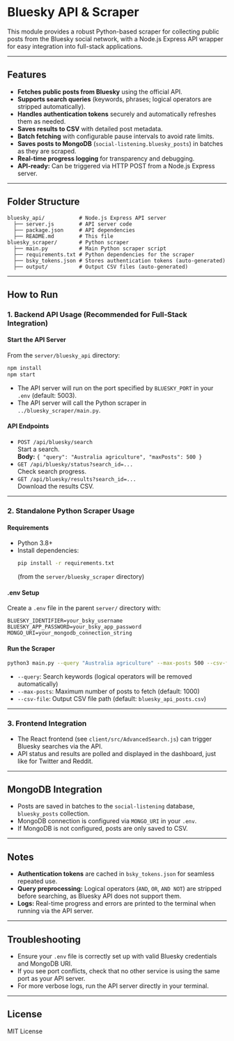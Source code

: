 # Bluesky API & Scraper

This module provides a robust Python-based scraper for collecting public posts from the Bluesky social network, with a Node.js Express API wrapper for easy integration into full-stack applications.

---

## Features

- **Fetches public posts from Bluesky** using the official API.
- **Supports search queries** (keywords, phrases; logical operators are stripped automatically).
- **Handles authentication tokens** securely and automatically refreshes them as needed.
- **Saves results to CSV** with detailed post metadata.
- **Batch fetching** with configurable pause intervals to avoid rate limits.
- **Saves posts to MongoDB** (`social-listening.bluesky_posts`) in batches as they are scraped.
- **Real-time progress logging** for transparency and debugging.
- **API-ready:** Can be triggered via HTTP POST from a Node.js Express server.

---

## Folder Structure

```
bluesky_api/           # Node.js Express API server
  ├── server.js        # API server code
  ├── package.json     # API dependencies
  ├── README.md        # This file
bluesky_scraper/       # Python scraper
  ├── main.py          # Main Python scraper script
  ├── requirements.txt # Python dependencies for the scraper
  ├── bsky_tokens.json # Stores authentication tokens (auto-generated)
  ├── output/          # Output CSV files (auto-generated)
```

---

## How to Run

### 1. **Backend API Usage (Recommended for Full-Stack Integration)**

#### **Start the API Server**
From the `server/bluesky_api` directory:
```sh
npm install
npm start
```
- The API server will run on the port specified by `BLUESKY_PORT` in your `.env` (default: 5003).
- The API server will call the Python scraper in `../bluesky_scraper/main.py`.

#### **API Endpoints**
- `POST /api/bluesky/search`  
  Start a search.  
  **Body:** `{ "query": "Australia agriculture", "maxPosts": 500 }`
- `GET /api/bluesky/status?search_id=...`  
  Check search progress.
- `GET /api/bluesky/results?search_id=...`  
  Download the results CSV.

---

### 2. **Standalone Python Scraper Usage**

#### **Requirements**
- Python 3.8+
- Install dependencies:
  ```sh
  pip install -r requirements.txt
  ```
  (from the `server/bluesky_scraper` directory)

#### **.env Setup**
Create a `.env` file in the parent `server/` directory with:
```
BLUESKY_IDENTIFIER=your_bsky_username
BLUESKY_APP_PASSWORD=your_bsky_app_password
MONGO_URI=your_mongodb_connection_string
```

#### **Run the Scraper**
```sh
python3 main.py --query "Australia agriculture" --max-posts 500 --csv-file output/results.csv
```
- `--query`: Search keywords (logical operators will be removed automatically)
- `--max-posts`: Maximum number of posts to fetch (default: 1000)
- `--csv-file`: Output CSV file path (default: `bluesky_api_posts.csv`)

---

### 3. **Frontend Integration**

- The React frontend (see `client/src/AdvancedSearch.js`) can trigger Bluesky searches via the API.
- API status and results are polled and displayed in the dashboard, just like for Twitter and Reddit.

---

## MongoDB Integration

- Posts are saved in batches to the `social-listening` database, `bluesky_posts` collection.
- MongoDB connection is configured via `MONGO_URI` in your `.env`.
- If MongoDB is not configured, posts are only saved to CSV.

---

## Notes

- **Authentication tokens** are cached in `bsky_tokens.json` for seamless repeated use.
- **Query preprocessing:** Logical operators (`AND`, `OR`, `AND NOT`) are stripped before searching, as Bluesky API does not support them.
- **Logs:** Real-time progress and errors are printed to the terminal when running via the API server.

---

## Troubleshooting

- Ensure your `.env` file is correctly set up with valid Bluesky credentials and MongoDB URI.
- If you see port conflicts, check that no other service is using the same port as your API server.
- For more verbose logs, run the API server directly in your terminal.

---

## License

MIT License 